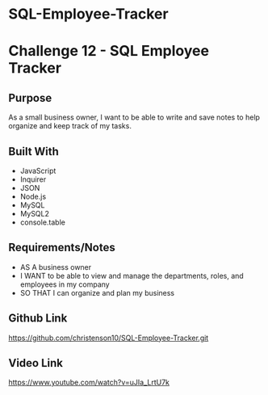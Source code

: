 # SQL-Employee-Tracker

# Challenge 12 - SQL Employee Tracker

## Purpose
As a small business owner, I want to be able to write and save notes to help organize and keep track of my tasks.

## Built With
* JavaScript
* Inquirer
* JSON
* Node.js
* MySQL
* MySQL2
* console.table

## Requirements/Notes
* AS A business owner
* I WANT to be able to view and manage the departments, roles, and employees in my company
* SO THAT I can organize and plan my business

## Github Link
https://github.com/christenson10/SQL-Employee-Tracker.git
## Video Link
https://www.youtube.com/watch?v=uJIa_LrtU7k
